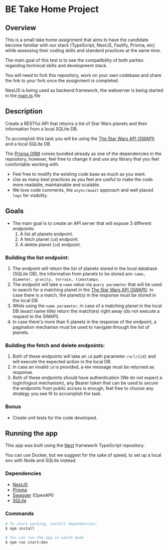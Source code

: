 # BE Take Home Project

## Overview 

This is a small take home assignment that aims to have the candidate become familiar with our stack (TypeScript, NestJS, Fastify, Prisma, etc) while assessing their coding skills and standard practices at the same time. 

The main goal of this test is to see the compatibility of both parties regarding technical skills and development stack.

You will need to fork this repository, work on your own codebase and share the link to your fork once the assignment is completed.

NestJS is being used as backend framework, the webserver is being started in the [main.ts](https://github.com/Minded-Engineering/take-home-be/blob/main/src/main.ts) file

## Description
Create a RESTful API that returns a list of Star Wars planets and their information from a local SQLite DB.

To accomplish this task you will be using the [The Star Wars API (SWAPI)](https://swapi.dev/) and a local SQLite DB.

The [Prisma ORM](https://www.prisma.io/) comes bundled already as one of the dependencies in the repository, however, feel free to change it and use any library that you feel comfortable working with.

- Feel free to modify the existing code base as much as you want.
- Use as many best practices as you feel are useful to make the code more readable, maintainable and scalable.
- We love code comments, the `async/await` approach and well placed `logs` for visibility.

## Goals

- The main goal is to create an API server that will expose 3 different endpoints:
  1. A list all planets endpoint.
  2. A fetch planet (`id`) endpoint.
  3. A delete planet (`id`) endpoint.

### Building the list endpoint:
  1. The endpoint will return the list of planets stored in the local database (SQLite DB), the information from planets to be stored are: `name, diameter, gravity, terrain, timestamps`.
  2. The endpoint will take a `name` value via `query parameter` that will be used to search for a matching planet in the [The Star Wars API (SWAPI)](https://swapi.dev/). In case there is a match, the planet(s) in the response must be stored in the local DB.
  3. While using the `name parameter`, in case of a matching planet in the local DB (exact name title) return the match(es) right away (do not execute a request to the SWAPI).
  4. In case there's more than 5 planets in the response of the endpoint, a pagination mechanisn must be used to navigate through the list of planets.

### Building the fetch and delete endpoints:
  1. Both of these endpoints will take an `id` path parameter `/url/{id}` and will execute the expected action in the local DB.
  2. In case an invalid `id` is provided, a `404` message must be returned as response.
  3. Both of these endpoints should have authentication (We do not expect a login/logout mechanism), any Bearer token that can be used to _secure_ the endpoints from public access is enough, feel free to choose any strategy you see fit to accomplish the task.

### Bonus
- Create unit tests for the code developed.

## Running the app

This app was built using the [Nest](https://github.com/nestjs/nest) framework TypeScript repository.

You can use Docker, but we suggest for the sake of speed, to set up a local env with Node and SQLite instead

### Dependencies

- [NestJS](https://nestjs.com/)
- [Prisma](https://www.prisma.io/)
- [Swagger](https://swagger.io/) (OpenAPI)
- [SQLite](https://www.sqlite.org/index.html)

### Commands

```sh
# To start working, install dependencies:
$ npm install

# You can run the app in watch mode
$ npm run start:dev
```
